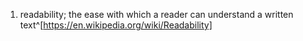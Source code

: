 1. readability; the ease with which a reader can understand a written text^[https://en.wikipedia.org/wiki/Readability]
